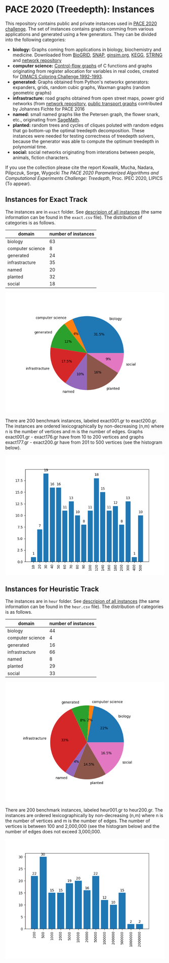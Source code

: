 # PACE 2020 (Treedepth): Instances

This repository contains public and private instances used in [PACE 2020 challenge](https://pacechallenge.org/2020/). The set of instances contains graphs comming from various applications and generated using a few generators. They can be divided into the following categories:

- **biology:** Graphs coming from applications in biology, biochemistry and medicine. 
Downloaded from [BioGRID](https://thebiogrid.org/), [SNAP](http://snap.stanford.edu/biodata/), [ginsim.org](ginsim.org/models_repository), [KEGG](https://www.genome.jp/kegg/), [STRING](https://string-db.org/) and [network repository](http://networkrepository.com/chem.php)
- **computer science:** [Control-flow graphs](github.com/freetdi/CFGs) of C functions and graphs originating from register allocation for variables in real codes, created for [DIMACS Coloring Challenge 1992-1993](http://www.dimacs.rutgers.edu/archive/Challenges/). 
- **generated:** Graphs obtained from Python's networkx generators: expanders, grids, random cubic graphs, Waxman graphs (random geometric graphs)
- **infrastracture:** road graphs obtained from open street maps, power grid networks (from  [network repository](http://networkrepository.com/power.php), [public transport graphs](http://github.com/daajoe/transit_graphs) contributed by Johannes Fichte for PACE 2016 
- **named:** small named graphs like the Petersen graph, the flower snark, etc., originating from [SageMath](https://www.sagemath.org/).
- **planted:** random trees and cycles of cliques poluted with random edges that go bottom-up the optimal treedepth decomposition. These instances were needed for testing correctness of treedepth solvers, because the generator was able to compute the optimum treedepth in polynomial time.
- **social:** social networks originating from interations between people, animals, fiction characters.

If you use the collection please cite the report Kowalik, Mucha, Nadara, Pilipczuk, Sorge, Wygocki *The PACE 2020 Parameterized Algorithms and
Computational Experiments Challenge: Treedepth*, Proc. IPEC 2020, LIPICS (To appear).

## Instances for Exact Track

The instances are in `exact` folder. See [descripion of all instances](exact.md) (the same information can be found in the `exact.csv` file).
The distribution of categories is as follows.

| domain | number of instances |
| --- | --- |
biology             | 63 | 
computer science    |  8 | 
generated           | 24 |
infrastracture      | 35 |
named               | 20 |
planted             | 32 |
social              | 18 |

![](exact-type-stats.png)

There are 200 benchmark instances, labeled exact001.gr to exact200.gr. The instances are ordered lexicographically by non-decreasing (n,m) where n is the number of vertices and m is the number of edges. Graphs exact001.gr - exact176.gr have from 10 to 200 vertices and graphs exact177.gr - exact200.gr have from 201 to 500 vertices (see the histogram below).

![](sizecount_exact_selected.png)


## Instances for Heuristic Track

The instances are in `heur` folder. See [descripion of all instances](heur.md) (the same information can be found in the `heur.csv` file).
The distribution of categories is as follows.

| domain | number of instances |
| --- | --- |
biology             | 44 |
computer science    |  4 |
generated           | 16 |
infrastracture      | 66 |
named               |  8 |
planted             | 29 |
social              | 33 |

![](heur-type-stats.png)

There are 200 benchmark instances, labeled heur001.gr to heur200.gr. The instances are ordered lexicographically by non-decreasing (n,m) where n is the number of vertices and m is the number of edges. The number of vertices is between 100 and 2,000,000 (see the histogram below) and the number of edges does not exceed 3,000,000.

![](sizecount_heur_selected.png)
